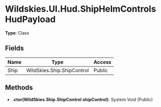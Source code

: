 ﻿# Wildskies.UI.Hud.ShipHelmControlsHudPayload

**Type**: Class

## Fields

| Name | Type | Access |
|------|------|--------|
| Ship | WildSkies.Ship.ShipControl | Public |

## Methods

- **.ctor(WildSkies.Ship.ShipControl shipControl)**: System.Void (Public)


